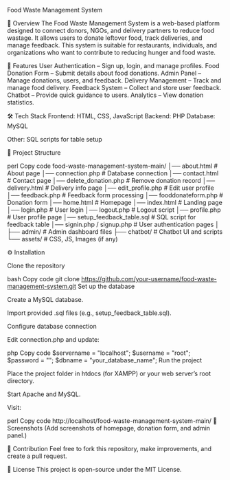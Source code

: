 Food Waste Management System

📌 Overview
The Food Waste Management System is a web-based platform designed to connect donors, NGOs, and delivery partners to reduce food wastage. It allows users to donate leftover food, track deliveries, and manage feedback. This system is suitable for restaurants, individuals, and organizations who want to contribute to reducing hunger and food waste.

🚀 Features
User Authentication – Sign up, login, and manage profiles.
Food Donation Form – Submit details about food donations.
Admin Panel – Manage donations, users, and feedback.
Delivery Management – Track and manage food delivery.
Feedback System – Collect and store user feedback.
Chatbot – Provide quick guidance to users.
Analytics – View donation statistics.

🛠️ Tech Stack
Frontend: HTML, CSS, JavaScript
Backend: PHP
Database: MySQL

Other: SQL scripts for table setup

📂 Project Structure

perl
Copy code
food-waste-management-system-main/
│── about.html                # About page
│── connection.php            # Database connection
│── contact.html              # Contact page
│── delete_donation.php       # Remove donation record
│── delivery.html             # Delivery info page
│── edit_profile.php          # Edit user profile
│── feedback.php              # Feedback form processing
│── fooddonateform.php        # Donation form
│── home.html                 # Homepage
│── index.html                # Landing page
│── login.php                 # User login
│── logout.php                # Logout script
│── profile.php               # User profile page
│── setup_feedback_table.sql  # SQL script for feedback table
│── signin.php / signup.php   # User authentication pages
│
├── admin/                    # Admin dashboard files
├── chatbot/                  # Chatbot UI and scripts
└── assets/                   # CSS, JS, Images (if any)

⚙️ Installation

Clone the repository

bash
Copy code
git clone https://github.com/your-username/food-waste-management-system.git
Set up the database

Create a MySQL database.

Import provided .sql files (e.g., setup_feedback_table.sql).

Configure database connection

Edit connection.php and update:

php
Copy code
$servername = "localhost";
$username = "root";
$password = "";
$dbname = "your_database_name";
Run the project

Place the project folder in htdocs (for XAMPP) or your web server’s root directory.

Start Apache and MySQL.

Visit:

perl
Copy code
http://localhost/food-waste-management-system-main/
📸 Screenshots
(Add screenshots of homepage, donation form, and admin panel.)

🤝 Contribution
Feel free to fork this repository, make improvements, and create a pull request.

📜 License
This project is open-source under the MIT License.
